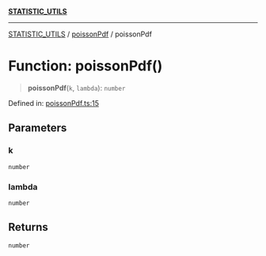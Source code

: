 [**STATISTIC_UTILS**](../../README.md)

***

[STATISTIC_UTILS](../../README.md) / [poissonPdf](../README.md) / poissonPdf

# Function: poissonPdf()

> **poissonPdf**(`k`, `lambda`): `number`

Defined in: [poissonPdf.ts:15](https://github.com/dailker/everyutil-js/blob/7799f3f003cb23f425be3f1c83c38483e2648188/src/statistic/poissonPdf.ts#L15)

## Parameters

### k

`number`

### lambda

`number`

## Returns

`number`
